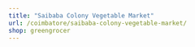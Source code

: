 ```yaml
---
title: "Saibaba Colony Vegetable Market"
url: /coimbatore/saibaba-colony-vegetable-market/
shop: greengrocer
---
```


